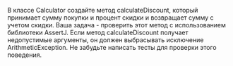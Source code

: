 В классе Calculator создайте метод calculateDiscount, который принимает сумму покупки и процент скидки и возвращает 
сумму с учетом скидки.
Ваша задача - проверить этот метод с использованием библиотеки AssertJ. Если метод calculateDiscount получает 
недопустимые аргументы, он должен выбрасывать исключение ArithmeticException.
Не забудьте написать тесты для проверки этого поведения.
